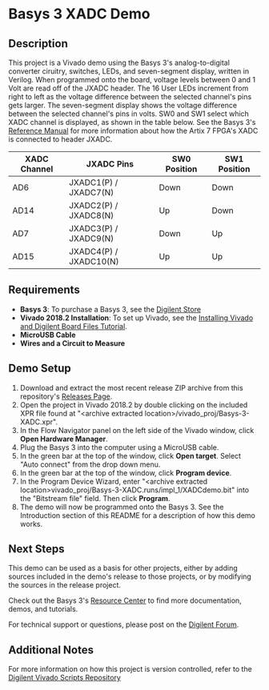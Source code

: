 Basys 3 XADC Demo
==============
  
Description
--------------
This project is a Vivado demo using the Basys 3's analog-to-digital converter ciruitry, switches, LEDs, and seven-segment display, written in Verilog. When programmed onto the board, voltage levels between 0 and 1 Volt are read off of the JXADC header. The 16 User LEDs increment from right to left as the voltage difference between the selected channel's pins gets larger. The seven-segment display shows the voltage difference between the selected channel's pins in volts. SW0 and SW1 select which XADC channel is displayed, as shown in the table below. See the Basys 3's [Reference Manual](https://reference.digilentinc.com/reference/programmable-logic/basys-3/reference-manual) for more information about how the Artix 7 FPGA's XADC is connected to header JXADC.

| XADC Channel | JXADC Pins             | SW0 Position | SW1 Position |
| ------------ | ---------------------- | ------------ | ------------ |
| AD6          | JXADC1(P) / JXADC7(N)  | Down         | Down         |
| AD14         | JXADC2(P) / JXADC8(N)  | Up           | Down         |
| AD7          | JXADC3(P) / JXADC9(N)  | Down         | Up           |
| AD15         | JXADC4(P) / JXADC10(N) | Up           | Up           |
  
Requirements
--------------
* **Basys 3**: To purchase a Basys 3, see the [Digilent Store](https://store.digilentinc.com/basys-3-artix-7-fpga-trainer-board-recommended-for-introductory-users/)
* **Vivado 2018.2 Installation**: To set up Vivado, see the [Installing Vivado and Digilent Board Files Tutorial](https://reference.digilentinc.com/vivado/installing-vivado/start).
* **MicroUSB Cable**
* **Wires and a Circuit to Measure**

Demo Setup
--------------
1. Download and extract the most recent release ZIP archive from this repository's [Releases Page](https://github.com/Digilent/Basys-3-XADC/releases).
2. Open the project in Vivado 2018.2 by double clicking on the included XPR file found at "\<archive extracted location\>/vivado_proj/Basys-3-XADC.xpr".
3. In the Flow Navigator panel on the left side of the Vivado window, click **Open Hardware Manager**.
4. Plug the Basys 3 into the computer using a MicroUSB cable.
5. In the green bar at the top of the window, click **Open target**. Select "Auto connect" from the drop down menu.
6. In the green bar at the top of the window, click **Program device**.
7. In the Program Device Wizard, enter "\<archive extracted location\>vivado_proj/Basys-3-XADC.runs/impl_1/XADCdemo.bit" into the "Bitstream file" field. Then click **Program**.
8. The demo will now be programmed onto the Basys 3. See the Introduction section of this README for a description of how this demo works.

Next Steps
--------------
This demo can be used as a basis for other projects, either by adding sources included in the demo's release to those projects, or by modifying the sources in the release project.

Check out the Basys 3's [Resource Center](https://reference.digilentinc.com/reference/programmable-logic/basys-3/start) to find more documentation, demos, and tutorials.

For technical support or questions, please post on the [Digilent Forum](https://forum.digilentinc.com).

Additional Notes
--------------
For more information on how this project is version controlled, refer to the [Digilent Vivado Scripts Repository](https://github.com/digilent/digilent-vivado-scripts)
